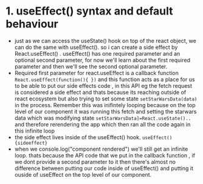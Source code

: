 # 1. useEffect() syntax and default behaviour
- just as we can access the useState() hook on top of the react object, we can do the same with useEffect().
so i can create a side effect by React.useEffect() . useEffect() has one required parameter and an optional second parameter, for now we'll learn about the first required parameter and then we'll see the second optional parameter.
- Required first parameter for react.useEffect is a callback function 
`React.useEffect(function(){ })`
and this function acts as a place for us to be able to put our side effects code , in this API eg the fetch request is considered a side effect and thats because its reaching outside of react ecosystem but also trying to set some state `setStarWarsData(data)` in the process. Remember this was inifintely looping because on the top level of our component it was running this fetch and setting the starwars data which was modifying state `setStarWarsData]=React.useState()..` and therefore rerendering the app which then ran all the code again in this infinite loop
- the side effect lives inside of the useEffect() hook. 
`useEffect(){sideeffect}`
- when we console.log("component rendered") we'll still get an infinite loop. thats because the API code that we put in the callback function , if we dont provide a second parameter to it then there's almost no difference between putting our code inside of useEffect() and putting it ouside of useEffect on the top level of our component.